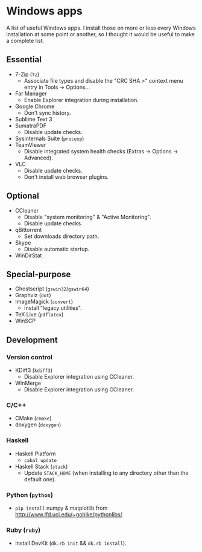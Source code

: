 Windows apps
============

A list of useful Windows apps.
I install those on more or less every Windows installation at some point or
another, so I thought it would be useful to make a complete list.

Essential
---------

* 7-Zip (`7z`)
    * Associate file types and disable the "CRC SHA >" context menu entry in
Tools -> Options...
* Far Manager
    * Enable Explorer integration during installation.
* Google Chrome
    * Don't sync history.
* Sublime Text 3
* SumatraPDF
    * Disable update checks.
* Sysinternals Suite (`procexp`)
* TeamViewer
    * Disable integrated system health checks (Extras -> Options -> Advanced).
* VLC
    * Disable update checks.
    * Don't install web browser plugins.

Optional
--------

* CCleaner
    * Disable "system monitoring" & "Active Monitoring".
    * Disable update checks.
* qBittorrent
    * Set downloads directory path.
* Skype
    * Disable automatic startup.
* WinDirStat

Special-purpose
---------------

* Ghostscript (`gswin32`/`gswin64`)
* Graphviz (`dot`)
* ImageMagick (`convert`)
    * Install "legacy utilities".
* TeX Live (`pdflatex`)
* WinSCP

Development
-----------

### Version control

* KDiff3 (`kdiff3`)
    * Disable Explorer integration using CCleaner.
* WinMerge
    * Disable Explorer integration using CCleaner.

### C/C++

* CMake (`cmake`)
* doxygen (`doxygen`)

### Haskell

* Haskell Platform
    * `cabal update`
* Haskell Stack (`stack`)
    * Update `STACK_HOME` (when installing to any directory other than the
default one).

### Python (`python`)

* `pip install` numpy & matplotlib from
http://www.lfd.uci.edu/~gohlke/pythonlibs/.

### Ruby (`ruby`)

* Install DevKit (`dk.rb init` && `dk.rb install`).
